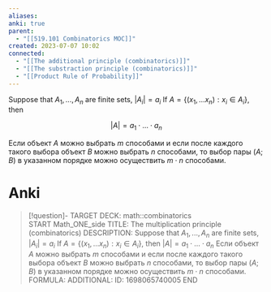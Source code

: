 ```yaml
---
aliases: 
anki: true
parent:
  - "[[519.101 Combinatorics MOC]]"
created: 2023-07-07 10:02
connected:
  - "[[The additional principle (combinatorics)]]"
  - "[[The substraction principle (combinatorics)]]"
  - "[[Product Rule of Probability]]"
---
```

Suppose that $A_1,..., A_n$ are finite sets, $|A_i| = a_i$
If $A = \{(x_1,...x_n): x_i \in A_i\}$,   then

$$
|A| = a_1 \cdot ... \cdot a_n 
$$

Если объект $А$ можно выбрать $m$ способами и если после каждого такого выбора объект $В$ можно выбрать $n$ способами, то выбор пары $(А; В)$ в указанном порядке можно осуществить $m \cdot n$ способами.

# Anki
> [!question]-
TARGET DECK: math::combinatorics  
START
Math_ONE_side
TITLE: The multiplication principle (combinatorics)
DESCRIPTION: Suppose that $A_1,..., A_n$ are finite sets, $|A_i| = a_i$
If $A = \{(x_1,...x_n): x_i \in A_i\}$,   then
$|A| = a_1 \cdot ... \cdot a_n$
Если объект $А$ можно выбрать $m$ способами и если после каждого такого выбора объект $В$ можно выбрать $n$ способами, то выбор пары $(А; В)$ в указанном порядке можно осуществить $m \cdot n$ способами.
FORMULA: 
ADDITIONAL:
ID: 1698065740005
END
